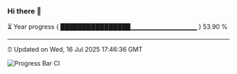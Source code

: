 ### Hi there 👋

⏳ Year progress { ████████████████▁▁▁▁▁▁▁▁▁▁▁▁▁▁ } 53.90 %

---

⏰ Updated on Wed, 16 Jul 2025 17:46:36 GMT

![Progress Bar CI](https://github.com/IshwaranRudhara/GIT-ACTION/workflows/Progress%20Bar%20CI/badge.svg)
